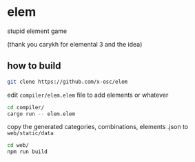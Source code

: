 # elem
stupid element game

(thank you carykh for elemental 3 and the idea)

## how to build

```sh
git clone https://github.com/x-osc/elem
```
edit `compiler/elem.elem` file to add elements or whatever

```sh
cd compiler/
cargo run -- elem.elem
```
copy the generated categories, combinations, elements .json to `web/static/data`

```sh
cd web/
npm run build
```

